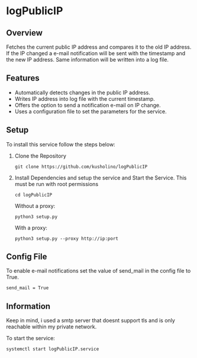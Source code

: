 # logPublicIP

## Overview
Fetches the current public IP address and compares it to the old IP address. If the IP changed a e-mail notification will be sent with the timestamp and the new IP address. Same information will be written into a log file.

## Features
- Automatically detects changes in the public IP address.
- Writes IP address into log file with the current timestamp.
- Offers the option to send a notification e-mail on IP change.
- Uses a configuration file to set the parameters for the service.

## Setup
To install this service follow the steps below:

1. Clone the Repository

    `git clone https://github.com/kusholino/logPublicIP`

2. Install Dependencies and setup the service and Start the Service. This must be run with root permissions

    `cd logPublicIP`

    Without a proxy:
    
    `python3 setup.py`

    With a proxy:
    
    `python3 setup.py --proxy http://ip:port`

## Config File
To enable e-mail notifications set the value of send_mail in the config file to True.

 `send_mail = True`



## Information
Keep in mind, i used a smtp server that doesnt support tls and is only reachable within my private network.

To start the service:

`systemctl start logPublicIP.service`
